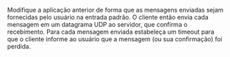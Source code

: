Modifique a aplicação anterior de forma que as mensagens enviadas sejam fornecidas pelo usuário na entrada padrão. O cliente então envia cada mensagem em um datagrama UDP ao servidor, que confirma o recebimento. Para cada mensagem enviada estabeleça um timeout para que o cliente informe ao usuário que a mensagem (ou sua confirmação) foi perdida. 